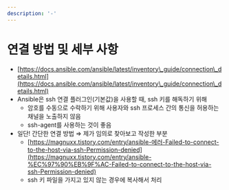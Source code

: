 ```yaml
---
description: '-'
---
```


# 연결 방법 및 세부 사항

* [https://docs.ansible.com/ansible/latest/inventory\_guide/connection\_details.html](https://docs.ansible.com/ansible/latest/inventory\_guide/connection\_details.html)
* Ansible은 ssh 연결 플러그인(기본값)을 사용할 때, ssh 키를 해독하기 위해
  * 암호를 수동으로 수락하기 위해 사용자와 ssh 프로세스 간의 통신을 허용하는 채널을 노출하지 않음
  * ssh-agent를 사용하는 것이 좋음
* 일단! 간단한 연결 방법 ⇒ 제가 임의로 찾아보고 작성한 부분
  * [https://magnuxx.tistory.com/entry/ansible-에러-Failed-to-connect-to-the-host-via-ssh-Permission-denied](https://magnuxx.tistory.com/entry/ansible-%EC%97%90%EB%9F%AC-Failed-to-connect-to-the-host-via-ssh-Permission-denied)
  * ssh 키 파일을 가지고 있지 않는 경우에 복사해서 처리
